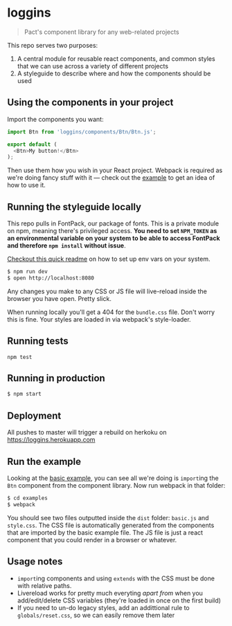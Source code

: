 loggins
=======

> Pact's component library for any web-related projects


This repo serves two purposes:

1. A central module for reusable react components, and common styles that we can use across a variety of different projects
2. A styleguide to describe where and how the components should be used


Using the components in your project
------------------------------------

Import the components you want:

```js
import Btn from 'loggins/components/Btn/Btn.js';

export default (
  <Btn>My button!</Btn>
);
```

Then use them how you wish in your React project. Webpack is required as we're doing fancy stuff with it — check out the [example](https://github.com/PactCoffee/loggins/blob/master/examples/) to get an idea of how to use it.


Running the styleguide locally
------------------------------

This repo pulls in FontPack, our package of fonts. This is a private module on npm, meaning there's privileged access. **You need to set `NPM_TOKEN` as an environmental variable on your system to be able to access FontPack and therefore `npm install` without issue**.

[Checkout this quick readme](https://gist.github.com/iest/58692bf1001b0424c257) on how to set up env vars on your system.

```bash
$ npm run dev
$ open http://localhost:8080
```

Any changes you make to any CSS or JS file will live-reload inside the browser you have open. Pretty slick.

When running locally you'll get a 404 for the `bundle.css` file. Don't worry this is fine. Your styles are loaded in via webpack's style-loader.

Running tests
-------------

`npm test`


Running in production
---------------------------------

```bash
$ npm start
```

Deployment
----------

All pushes to master will trigger a rebuild on herkoku on https://loggins.herokuapp.com


Run the example
---------------

Looking at the [basic example](https://github.com/PactCoffee/loggins/blob/master/examples/basic.js), you can see all we're doing is `import`ing the `Btn` component from the component library. Now run webpack in that folder:

```bash
$ cd examples
$ webpack
```

You should see two files outputted inside the `dist` folder: `basic.js` and `style.css`. The CSS file is automatically generated from the components that are imported by the basic example file. The JS file is just a react component that you could render in a browser or whatever.


Usage notes
-----------

- `import`ing components and using `extends` with the CSS must be done with relative paths.
- Livereload works for pretty much everyting _apart from_ when you add/edit/delete CSS variables (they're loaded in once on the first build)
- If you need to un-do legacy styles, add an addittional rule to `globals/reset.css`, so we can easily remove them later

